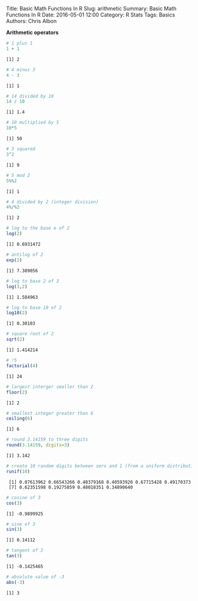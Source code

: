 Title: Basic Math Functions In R
Slug: arithmetic
Summary: Basic Math Functions In R
Date: 2016-05-01 12:00
Category: R Stats
Tags: Basics
Authors: Chris Albon



**Arithmetic operators**


```R
# 1 plus 1
1 + 1
```




    [1] 2




```R
# 4 minus 3
4 - 3
```




    [1] 1




```R
# 14 divided by 10
14 / 10
```




    [1] 1.4




```R
# 10 multiplied by 5
10*5
```




    [1] 50




```R
# 3 squared
3^2
```




    [1] 9




```R
# 5 mod 2
5%%2
```




    [1] 1




```R
# 4 divided by 2 (integer division)
4%/%2
```




    [1] 2




```R
# log to the base e of 2
log(2)
```




    [1] 0.6931472




```R
# antilog of 2
exp(2)
```




    [1] 7.389056




```R
# log to base 2 of 3
log(3,2)
```




    [1] 1.584963




```R
# log to base 10 of 2
log10(2)
```




    [1] 0.30103




```R
# square root of 2
sqrt(2)
```




    [1] 1.414214




```R
# !5
factorial(4)
```




    [1] 24




```R
# largest interger smaller than 2
floor(2)
```




    [1] 2




```R
# smallest integer greater than 6
ceiling(6)
```




    [1] 6




```R
# round 3.14159 to three digits
round(3.14159, digits=3)
```




    [1] 3.142




```R
# create 10 random digits between zero and 1 (from a uniform distribution)
runif(10)
```




     [1] 0.07613962 0.66543266 0.48379168 0.40593920 0.67715428 0.49170373
     [7] 0.62351598 0.19275859 0.48018351 0.34890640




```R
# cosine of 3
cos(3)
```




    [1] -0.9899925




```R
# sine of 3
sin(3)
```




    [1] 0.14112




```R
# tangent of 3
tan(3)
```




    [1] -0.1425465




```R
# absolute value of -3
abs(-3)
```




    [1] 3
